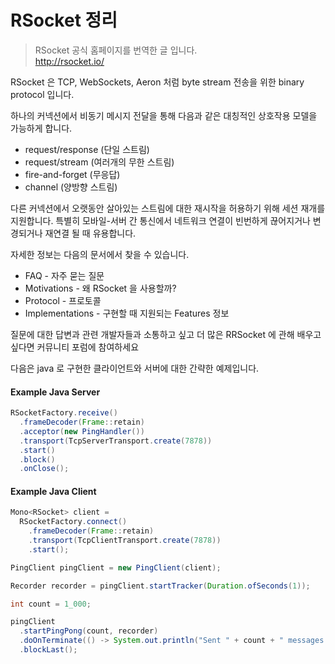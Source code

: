 # RSocket 정리 

> RSocket 공식 홈페이지를 번역한 글 입니다. <br>
> http://rsocket.io/

RSocket 은 TCP, WebSockets, Aeron 처럼 byte stream 전송을 위한 binary protocol 입니다.

하나의 커넥션에서 비동기 메시지 전달을 통해 다음과 같은 대칭적인 상호작용 모델을 가능하게 합니다.

- request/response (단일 스트림)
- request/stream (여러개의 무한 스트림)
- fire-and-forget (무응답)
- channel (양방향 스트림)

다른 커넥션에서 오랫동안 살아있는 스트림에 대한 재시작을 허용하기 위해 세션 재개를 지원합니다. 특별히 모바일-서버 간 통신에서 네트워크 연결이 빈번하게 끊어지거나 변경되거나 재연결 될 때 유용합니다.

자세한 정보는 다음의 문서에서 찾을 수 있습니다.

- FAQ - 자주 묻는 질문
- Motivations - 왜 RSocket 을 사용할까?
- Protocol - 프로토콜
- Implementations - 구현할 때 지원되는 Features 정보

질문에 대한 답변과 관련 개발자들과 소통하고 싶고 더 많은 RRSocket 에 관해 배우고 싶다면 커뮤니티 포럼에 참여하세요

다음은 java 로 구현한 클라이언트와 서버에 대한 간략한 예제입니다.

#### Example Java Server
```java
RSocketFactory.receive()
  .frameDecoder(Frame::retain)
  .acceptor(new PingHandler())
  .transport(TcpServerTransport.create(7878))
  .start()
  .block()
  .onClose();
```

#### Example Java Client
```java
Mono<RSocket> client =
  RSocketFactory.connect()
    .frameDecoder(Frame::retain)
    .transport(TcpClientTransport.create(7878))
    .start();

PingClient pingClient = new PingClient(client);

Recorder recorder = pingClient.startTracker(Duration.ofSeconds(1));

int count = 1_000;

pingClient
  .startPingPong(count, recorder)
  .doOnTerminate(() -> System.out.println("Sent " + count + " messages."))
  .blockLast();
```
